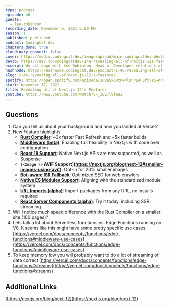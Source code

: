 ```yaml
---
type: podcast
episode: 46
guests:
  - lee-robinson
recording_date: November 9, 2021 5:00 PM
season: 1
published: published
podcast: CodingCat.dev
chapters_done: true
cloudinary_convert: false
cover: https://media.codingcat.dev/image/upload/main-codingcatdev-photo/Revealing_all_of_Next.js_12_s_Features.png
devto: https://dev.to/codingcatdev/146-revealing-all-of-nextjs-12s-features-11cf
excerpt: We sit down with Lee Robinson, Head of Developer relations at Vercel, to talk all about Next.js 12.
hashnode: https://hashnode.codingcat.dev/podcast-1-46-revealing-all-of-next-js-12-s-features
slug: 1-46-revealing-all-of-next-js-12-s-features
spotify: https://open.spotify.com/episode/1PBe5x63tPw4lXnPLAFSfx?si=nPsDEJc8Qm26L4JrWwVI_g
start: November 17, 2021
title: Revealing all of Next.js 12's Features
youtube: https://www.youtube.com/watch?v=_iGE7lVfeaI
---
```


## Questions

1. Can you tell us about your background and how you landed at Vercel?
2. New Feature highlights
   - **[Rust Compiler](https://nextjs.org/blog/next-12#faster-builds-and-fast-refresh-with-rust-compiler)**: ~3x faster Fast Refresh and ~5x faster builds
   - **[Middleware (beta)](https://nextjs.org/blog/next-12#introducing-middleware)**: Enabling full flexibility in Next.js with code over configuration
   - **[React 18 Support](https://nextjs.org/blog/next-12#preparing-for-react-18)**: Native Next.js APIs are now supported, as well as Suspense
   - **`[<Image />` AVIF Support](https://nextjs.org/blog/next-12#smaller-images-using-avif)**: Opt-in for 20% smaller images
   - **[Bot-aware ISR Fallback](https://nextjs.org/blog/next-12#bot-aware-isr-fallback)**: Optimized SEO for web crawlers
   - **[Native ES Modules Support](https://nextjs.org/blog/next-12#es-modules-support-and-url-imports)**: Aligning with the standardized module system
   - **[URL Imports (alpha)](https://nextjs.org/blog/next-12#url-imports)**: Import packages from any URL, no installs required
   - **[React Server Components (alpha)](https://nextjs.org/blog/next-12#react-server-components)**: Try it today, including SSR streaming
3. Will I notice much speed difference with the Rust Compiler on a smaller site (100 pages)?
4. Lets talk a lot about Serverless functions vs. Edge Functions running on V8. It seems like this might have some pretty specific use cases.
   [https://vercel.com/docs/concepts/functions/edge-functions#middleware-use-cases](https://vercel.com/docs/concepts/functions/edge-functions#middleware-use-cases)
5. To keep memory low you will probably want to do a lot of streaming of data correct
   [https://vercel.com/docs/concepts/functions/edge-functions#streams](https://vercel.com/docs/concepts/functions/edge-functions#streams)

## Additional Links

[https://nextjs.org/blog/next-12](https://nextjs.org/blog/next-12)
